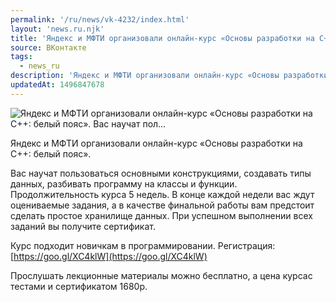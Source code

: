 ```yaml
---
permalink: '/ru/news/vk-4232/index.html'
layout: 'news.ru.njk'
title: 'Яндекс и МФТИ организовали онлайн-курс «Основы разработки на С++: белый пояс».   Вас научат пол…'
source: ВКонтакте
tags:
  - news_ru
description: 'Яндекс и МФТИ организовали онлайн-курс «Основы разработки на С++: белый пояс».   Вас научат пол…'
updatedAt: 1496847678
---
```

![Яндекс и МФТИ организовали онлайн-курс «Основы разработки на С++: белый пояс».   Вас научат пол…](https://sun9-59.userapi.com/impf/c840231/v840231484/ae25/qARnY2PJ3fY.jpg?size=964x539&quality=96&proxy=1&sign=341ea03d3d3f614a0e85144cf06244b1&c_uniq_tag=6w24ixHu2OWiFmEDDBe7QDXM1WTCbaCCjZQsDAp9q6I&type=album)

Яндекс и МФТИ организовали онлайн-курс «Основы разработки на С++: белый пояс».

Вас научат пользоваться основными конструкциями, создавать типы данных, разбивать программу на классы и функции. Продолжительность курса 5 недель. В конце каждой недели вас ждут оцениваемые задания, а в качестве финальной работы вам предстоит сделать простое хранилище данных. При успешном выполнении всех заданий вы получите сертификат.

Курс подходит новичкам в программировании. Регистрация: [https://goo.gl/XC4klW](https://goo.gl/XC4klW)

Прослушать лекционные материалы можно бесплатно, а цена курсас тестами и сертификатом 1680р.
